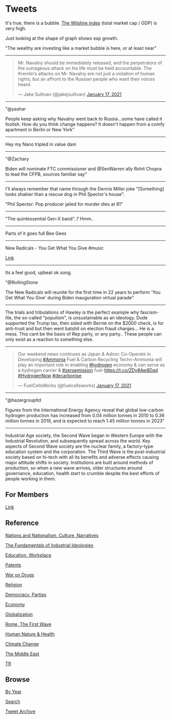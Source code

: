 # Tweets

It's true, there is a bubble. [The Wilshire index](2019/05/stats.md#wilshire)
(total market cap / GDP) is very high.

Just looking at the shape of graph shows exp growth.

"The wealthy are investing like a market bubble is here, or at least near"

---

<blockquote class="twitter-tweet"><p lang="en" dir="ltr">Mr. Navalny should be immediately released, and the perpetrators of the outrageous attack on his life must be held accountable. The Kremlin’s attacks on Mr. Navalny are not just a violation of human rights, but an affront to the Russian people who want their voices heard.</p>&mdash; Jake Sullivan (@jakejsullivan) <a href="https://twitter.com/jakejsullivan/status/1350893957375471628?ref_src=twsrc%5Etfw">January 17, 2021</a></blockquote> <script async src="https://platform.twitter.com/widgets.js" charset="utf-8"></script>

---

"@yashar

People keep asking why Navalny went back to Russia...some have called
it foolish. How do you think change happens? It doesn't happen from a
comfy apartment in Berlin or New York"

---

Hey my Nano tripled in value dam 

---

"@Zachary

Biden will nominate FTC commissioner and @SenWarren ally Rohit Chopra
to lead the CFPB, sources familiar say"

---

I'll always remember that name through the Dennis Miller joke
"[Something] looks shakier than a rescue dog in Phil Spector's house".

"Phil Spector: Pop producer jailed for murder dies at 81"

---

"The quintessential Gen-X band"..? Hmm..

---

Parts of it goes full Bee Gees 

---

New Radicals - You Get What You Give \#music

[Link](https://youtu.be/cPAEFnVZVOs?t=33)

---

Its a feel good, upbeat ok song.

"@RollingStone

The New Radicals will reunite for the first time in 22 years to
perform 'You Get What You Give' during Biden inauguration virtual
parade"

---

The trials and tribulations of Hawley is the perfect example why
fascism-lite, the so-called "populism", is unsustainable as an
ideology. Dude supported the Trump tax, then sided with Bernie on the
$2000 check, is for anti-trust and but then went batshit on election
fraud charges... He is a mess. This cant be the basis of Rep party, or
any party.. These people can only exist as a reaction to something
else.

---

<blockquote class="twitter-tweet"><p lang="en" dir="ltr">Our weekend news continues as Japan &amp; Adnoc Co-Operate in Developing <a href="https://twitter.com/hashtag/Ammonia?src=hash&amp;ref_src=twsrc%5Etfw">#Ammonia</a> Fuel &amp; Carbon Recycling Techn-Ammonia will play an important role in enabling <a href="https://twitter.com/hashtag/hydrogen?src=hash&amp;ref_src=twsrc%5Etfw">#hydrogen</a> economy &amp; can serve as a hydrogen carrier &amp; <a href="https://twitter.com/hashtag/zeroemission?src=hash&amp;ref_src=twsrc%5Etfw">#zeroemission</a> fuel-<a href="https://t.co/ZDy8Aw8Dad">https://t.co/ZDy8Aw8Dad</a> <a href="https://twitter.com/hashtag/HydrogenNow?src=hash&amp;ref_src=twsrc%5Etfw">#HydrogenNow</a> <a href="https://twitter.com/hashtag/decarbonise?src=hash&amp;ref_src=twsrc%5Etfw">#decarbonise</a></p>&mdash; FuelCellsWorks (@fuelcellsworks) <a href="https://twitter.com/fuelcellsworks/status/1350812893852348416?ref_src=twsrc%5Etfw">January 17, 2021</a></blockquote> <script async src="https://platform.twitter.com/widgets.js" charset="utf-8"></script>

---

"@hazergroupltd

Figures from the International Energy Agency reveal that global
low-carbon hydrogen production has increased from 0.04 million tonnes
in 2010 to 0.36 million tonnes in 2019, and is expected to reach 1.45
million tonnes in 2023"

---

Industrial Age society, the Second Wave began in Western Europe with
the Industrial Revolution, and subsequently spread across the
world. Key aspects of Second Wave society are the nuclear family, a
factory-type education system and the corporation. The Third Wave is
the post-industrial society based on hi-tech with all its benefits and
adverse effects causing major attitude shifts in society. Institutions
are built around methods of production, so when a new wave arrives,
older structures around governance, education, health start to crumble
despite the best efforts of people working in them.

## For Members

[Link](https://thirdwave-members.herokuapp.com)

## Reference

[Nations and Nationalism, Culture, Narratives](/2013/02/nations-and-nationalism.md)

[The Fundamentals of Industrial Ideologies](/2011/04/fundamentals-of-industrial-ideologies.md)

[Education, Workplace](2017/09/education-workplace.md)

[Patents](/2018/09/patents.md)

[War on Drugs](/2019/11/war-on-drugs.md)

[Religion](/2015/04/god-religion.md)

[Democracy, Parties](/2016/11/democracy.md)

[Economy](/2018/05/economy.md)

[Globalization](/2018/09/globalization.md)

[Rome, The First Wave](/2017/12/rome.md)

[Human Nature & Health](/2020/07/human-nature.md)

[Climate Change](/2018/12/climate.md)

[The Middle East](/2019/07/middleeast.md)

[TR](../tr)

## Browse

[By Year](years.md)

[Search](search.html)

[Tweet Archive](/tweets/README.md)


